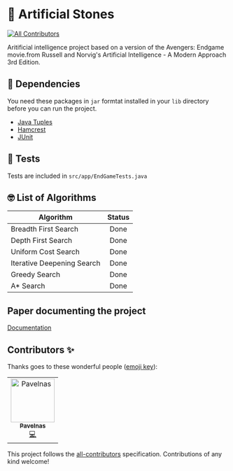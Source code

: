 # 💎 Artificial Stones
[![All Contributors](https://img.shields.io/badge/all_contributors-1-orange.svg?style=flat-square)](#contributors)

Aritificial intelligence project based on a version of the Avengers: Endgame movie.from Russell and Norvig's Artificial Intelligence - A Modern Approach 3rd Edition.

## 🦸 Dependencies

You need these packages in `jar` formtat installed in your `lib` directory before you can run the project.

- [Java Tuples](http://www.java2s.com/Code/Jar/j/Downloadjavatuples12jar.htm)
- [Hamcrest](http://www.java2s.com/Code/Jar/h/Downloadhamcrestall13jar.htm)
- [JUnit](http://www.java2s.com/Code/Jar/j/Downloadjunit411jar.htm)

## 🧪 Tests

Tests are included in `src/app/EndGameTests.java`

## 🤓 List of Algorithms

| Algorithm                  | Status |
| -------------------------- | :----: |
| Breadth First Search       |  Done  |
| Depth First Search         |  Done  |
| Uniform Cost Search        |  Done  |
| Iterative Deepening Search |  Done  |
| Greedy Search              |  Done  |
| A\* Search                 |  Done  |

## Paper documenting the project

[Documentation](Documentation.pdf)

## Contributors ✨

Thanks goes to these wonderful people ([emoji key](https://allcontributors.org/docs/en/emoji-key)):

<!-- ALL-CONTRIBUTORS-LIST:START - Do not remove or modify this section -->
<!-- prettier-ignore -->
<table>
  <tr>
    <td align="center"><a href="https://github.com/Pavelnas"><img src="https://avatars0.githubusercontent.com/u/28861354?v=4" width="100px;" alt="Pavelnas"/><br /><sub><b>Pavelnas</b></sub></a><br /><a href="https://github.com/grgmgd/artificial-stones/commits?author=Pavelnas" title="Code">💻</a></td>
  </tr>
</table>

<!-- ALL-CONTRIBUTORS-LIST:END -->

This project follows the [all-contributors](https://github.com/all-contributors/all-contributors) specification. Contributions of any kind welcome!

